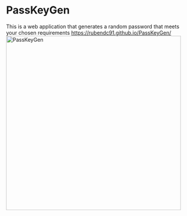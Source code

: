 # PassKeyGen
This is a web application that generates a random password that meets your chosen requirements
https://rubendc91.github.io/PassKeyGen/
<img width="475" alt="PassKeyGen" src="https://user-images.githubusercontent.com/110942378/188059097-61e5ceae-797a-4a45-b798-a9fc3f1ee025.png">
